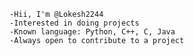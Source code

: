    -Hii, I'm @Lokesh2244 
    -Interested in doing projects
    -Known language: Python, C++, C, Java
    -Always open to contribute to a project

<!---
Lokesh2244/Lokesh2244 is a ✨ special ✨ repository because its `README.md` (this file) appears on your GitHub profile.
You can click the Preview link to take a look at your changes.
--->
